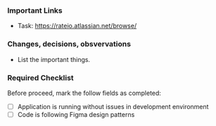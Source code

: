 ### Important Links

- Task: https://rateio.atlassian.net/browse/

### Changes, decisions, obsvervations

- List the important things.

### Required Checklist

Before proceed, mark the follow fields as completed:

- [ ] Application is running without issues in development environment
- [ ] Code is following Figma design patterns
